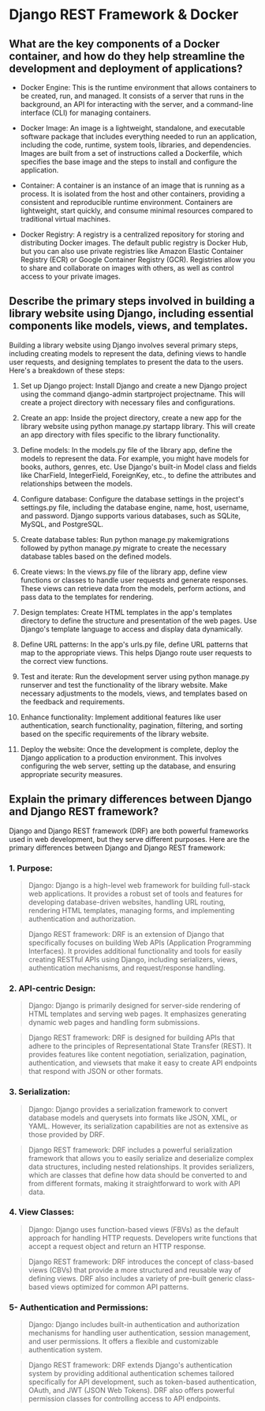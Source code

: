 # Django REST Framework & Docker

## What are the key components of a Docker container, and how do they help streamline the development and deployment of applications?

- Docker Engine: This is the runtime environment that allows containers to be created, run, and managed. It consists of a server that runs in the background, an API for interacting with the server, and a command-line interface (CLI) for managing containers.

- Docker Image: An image is a lightweight, standalone, and executable software package that includes everything needed to run an application, including the code, runtime, system tools, libraries, and dependencies. Images are built from a set of instructions called a Dockerfile, which specifies the base image and the steps to install and configure the application.

- Container: A container is an instance of an image that is running as a process. It is isolated from the host and other containers, providing a consistent and reproducible runtime environment. Containers are lightweight, start quickly, and consume minimal resources compared to traditional virtual machines.

- Docker Registry: A registry is a centralized repository for storing and distributing Docker images. The default public registry is Docker Hub, but you can also use private registries like Amazon Elastic Container Registry (ECR) or Google Container Registry (GCR). Registries allow you to share and collaborate on images with others, as well as control access to your private images.

## Describe the primary steps involved in building a library website using Django, including essential components like models, views, and templates.

Building a library website using Django involves several primary steps, including creating models to represent the data, defining views to handle user requests, and designing templates to present the data to the users. Here's a breakdown of these steps:

1. Set up Django project: Install Django and create a new Django project using the command django-admin startproject projectname. This will create a project directory with necessary files and configurations.

2. Create an app: Inside the project directory, create a new app for the library website using python manage.py startapp library. This will create an app directory with files specific to the library functionality.

3. Define models: In the models.py file of the library app, define the models to represent the data. For example, you might have models for books, authors, genres, etc. Use Django's built-in Model class and fields like CharField, IntegerField, ForeignKey, etc., to define the attributes and relationships between the models.

4. Configure database: Configure the database settings in the project's settings.py file, including the database engine, name, host, username, and password. Django supports various databases, such as SQLite, MySQL, and PostgreSQL.

5. Create database tables: Run python manage.py makemigrations followed by python manage.py migrate to create the necessary database tables based on the defined models.

6. Create views: In the views.py file of the library app, define view functions or classes to handle user requests and generate responses. These views can retrieve data from the models, perform actions, and pass data to the templates for rendering.

7. Design templates: Create HTML templates in the app's templates directory to define the structure and presentation of the web pages. Use Django's template language to access and display data dynamically.

8. Define URL patterns: In the app's urls.py file, define URL patterns that map to the appropriate views. This helps Django route user requests to the correct view functions.

9. Test and iterate: Run the development server using python manage.py runserver and test the functionality of the library website. Make necessary adjustments to the models, views, and templates based on the feedback and requirements.

10. Enhance functionality: Implement additional features like user authentication, search functionality, pagination, filtering, and sorting based on the specific requirements of the library website.

11. Deploy the website: Once the development is complete, deploy the Django application to a production environment. This involves configuring the web server, setting up the database, and ensuring appropriate security measures.

## Explain the primary differences between Django and Django REST framework?

Django and Django REST framework (DRF) are both powerful frameworks used in web development, but they serve different purposes. Here are the primary differences between Django and Django REST framework:

### 1. Purpose:

> Django: Django is a high-level web framework for building full-stack web applications. It provides a robust set of tools and features for developing database-driven websites, handling URL routing, rendering HTML templates, managing forms, and implementing authentication and authorization.

> Django REST framework: DRF is an extension of Django that specifically focuses on building Web APIs (Application Programming Interfaces). It provides additional functionality and tools for easily creating RESTful APIs using Django, including serializers, views, authentication mechanisms, and request/response handling.

### 2. API-centric Design:

> Django: Django is primarily designed for server-side rendering of HTML templates and serving web pages. It emphasizes generating dynamic web pages and handling form submissions.

> Django REST framework: DRF is designed for building APIs that adhere to the principles of Representational State Transfer (REST). It provides features like content negotiation, serialization, pagination, authentication, and viewsets that make it easy to create API endpoints that respond with JSON or other formats.

### 3. Serialization:

> Django: Django provides a serialization framework to convert database models and querysets into formats like JSON, XML, or YAML. However, its serialization capabilities are not as extensive as those provided by DRF.

> Django REST framework: DRF includes a powerful serialization framework that allows you to easily serialize and deserialize complex data structures, including nested relationships. It provides serializers, which are classes that define how data should be converted to and from different formats, making it straightforward to work with API data.

### 4. View Classes:

> Django: Django uses function-based views (FBVs) as the default approach for handling HTTP requests. Developers write functions that accept a request object and return an HTTP response.

> Django REST framework: DRF introduces the concept of class-based views (CBVs) that provide a more structured and reusable way of defining views. DRF also includes a variety of pre-built generic class-based views optimized for common API patterns.

### 5- Authentication and Permissions:

> Django: Django includes built-in authentication and authorization mechanisms for handling user authentication, session management, and user permissions. It offers a flexible and customizable authentication system.

> Django REST framework: DRF extends Django's authentication system by providing additional authentication schemes tailored specifically for API development, such as token-based authentication, OAuth, and JWT (JSON Web Tokens). DRF also offers powerful permission classes for controlling access to API endpoints.